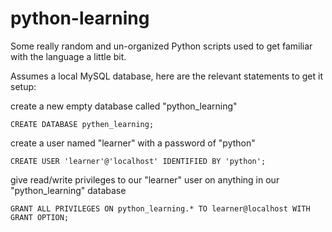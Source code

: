 # python-learning

Some really random and un-organized Python scripts used to get familiar with the language a little bit.

Assumes a local MySQL database, here are the relevant statements to get it setup:

create a new empty database called "python_learning"
    
    CREATE DATABASE pythen_learning;

create a user named "learner" with a password of "python"
    
    CREATE USER 'learner'@'localhost' IDENTIFIED BY 'python';

give read/write privileges to our "learner" user on anything in our "python_learning" database
    
    GRANT ALL PRIVILEGES ON python_learning.* TO learner@localhost WITH GRANT OPTION;
